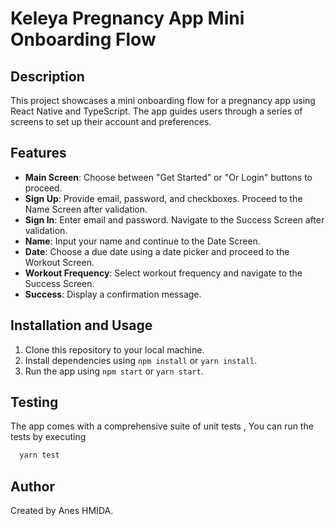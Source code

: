 # Keleya Pregnancy App Mini Onboarding Flow


## Description

This project showcases a mini onboarding flow for a pregnancy app using React Native and TypeScript. The app guides users through a series of screens to set up their account and preferences.

## Features

- **Main Screen**: Choose between "Get Started" or "Or Login" buttons to proceed.
- **Sign Up**: Provide email, password, and checkboxes. Proceed to the Name Screen after validation.
- **Sign In**: Enter email and password. Navigate to the Success Screen after validation.
- **Name**: Input your name and continue to the Date Screen.
- **Date**: Choose a due date using a date picker and proceed to the Workout Screen.
- **Workout Frequency**: Select workout frequency and navigate to the Success Screen.
- **Success**: Display a confirmation message.

## Installation and Usage

1. Clone this repository to your local machine.
2. Install dependencies using `npm install` or `yarn install`.
3. Run the app using `npm start` or `yarn start`.

## Testing

The app comes with a comprehensive suite of unit tests , You can run the tests by executing 

```bash
  yarn test
```
## Author

Created by Anes HMIDA.

